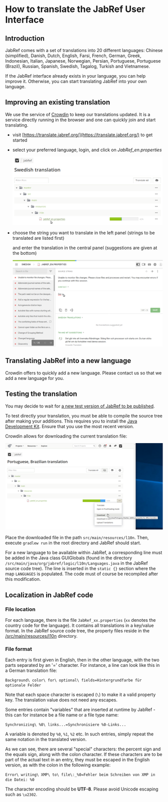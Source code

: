 # How to translate the JabRef User Interface

## Introduction

JabRef comes with a set of translations into 20 different languages: Chinese \(simplified\), Danish, Dutch, English, Farsi, French, German, Greek, Indonesian, Italian, Japanese, Norwegian, Persian, Portuguese, Portuguese \(Brazil\), Russian, Spanish, Swedish, Tagalog, Turkish and Vietnamese.

If the JabRef interface already exists in your language, you can help improve it. Otherwise, you can start translating JabRef into your own language.

## Improving an existing translation

We use the service of [Crowdin](https://translate.jabref.org/) to keep our translations updated. It is a service directly running in the browser and one can quickly join and start translating.

* visit [https://translate.jabref.org/](https://translate.jabref.org/) to get started
* select your preferred language, login, and click on _JabRef\_en.properties_

  ![Screenshot of Crowdin select file page](../.gitbook/assets/crowdin-select-file%20%281%29%20%282%29.png)

* choose the string you want to translate in the left panel \(strings to be translated are listed first\)

  and enter the translation in the central panel \(suggestions are given at the bottom\)

  ![Screenshot of Crowdin translation page](../.gitbook/assets/crowdin-translate%20%281%29%20%281%29.png)

## Translating JabRef into a new language

Crowdin offers to quickly add a new language. Please contact us so that we add a new language for you.

## Testing the translation

You may decide to wait for [a new test version of JabRef to be published](https://builds.jabref.org/master/).

To test directly your translation, you must be able to compile the source tree after making your additions. This requires you to install the [Java Development Kit](http://www.oracle.com/technetwork/java/javase/downloads/index.html). Ensure that you use the most recent version.

Crowdin allows for downloading the current translation file:

![Screenshot of Crowdin download dialog](../.gitbook/assets/crowdin-download-translation%20%281%29%20%283%29%20%282%29.png)

Place the downloaded file in the path `src/main/resources/l10n`. Then, execute `gradlew run` in the root directory and JabRef should start.

For a new language to be available within JabRef, a corresponding line must be added in the Java class GUIGlobals \(found in the directory `/src/main/java/org/jabref/logic/l10n/Languages.java` in the JabRef source code tree\). The line is inserted in the `static {}` section where the map `LANGUAGES` is populated. The code must of course be recompiled after this modification.

## Localization in JabRef code

### File location

For each language, there is the file `JabRef_xx.properties` \(`xx` denotes the country code for the language\). It contains all translations in a key/value format. In the JabRef source code tree, the property files reside in the [/src/main/resources/l10n](https://github.com/JabRef/jabref/blob/master/src/main/resources/l10n/) directory.

### File format

Each entry is first given in English, then in the other language, with the two parts separated by an '=' character. For instance, a line can look like this in a German translation file:

```text
Background\ color\ for\ optional\ fields=Hintergrundfarbe für optionale Felder
```

Note that each space character is escaped \(`\`\) to make it a valid property key. The translation value does not need any escapes.

Some entries contain "variables" that are inserted at runtime by JabRef - this can for instance be a file name or a file type name:

```text
Synchronizing\ %0\ links...=Synchronisiere %0-Links...
```

A variable is denoted by `%0`, `%1`, `%2` etc. In such entries, simply repeat the same notation in the translated version.

As we can see, there are several "special" characters: the percent sign and the equals sign, along with the colon character. If these characters are to be part of the actual text in an entry, they must be escaped in the English version, as with the colon in the following example:

```text
Error\ writing\ XMP\ to\ file\:_%0=Fehler beim Schreiben von XMP in die Datei: %0
```

The character encoding should be **UTF-8**. Please avoid Unicode escaping such as `\u2302`.

